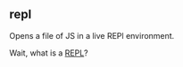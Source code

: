 ## repl

Opens a file of JS in a live REPl environment.

Wait, what is a [REPL](https://en.wikipedia.org/wiki/Read%E2%80%93eval%E2%80%93print_loop)?
